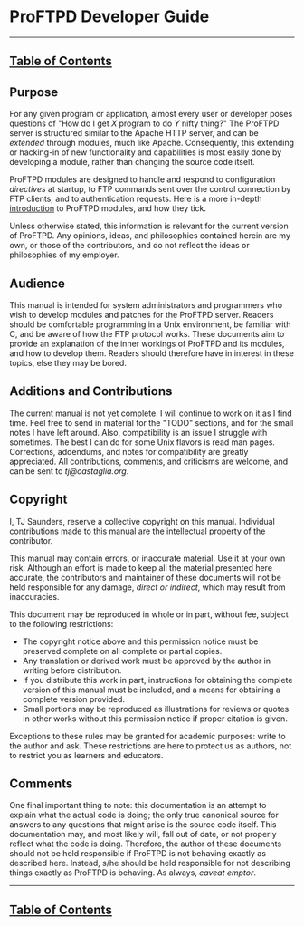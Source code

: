 ProFTPD Developer Guide
=======================
---
[Table of Contents](toc.md)
---

## Purpose

For any given program or application, almost every user or developer poses
questions of "How do I get _X_ program to do _Y_ nifty thing?" The ProFTPD
server is structured similar to the Apache HTTP server, and can be _extended_
through modules, much like Apache.  Consequently, this extending or hacking-in
of new functionality and capabilities is most easily done by developing a
module, rather than changing the source code itself.

ProFTPD modules are designed to handle and respond to configuration
_directives_ at startup, to FTP commands sent over the control connection by
FTP clients, and to authentication requests.  Here is a more in-depth
[introduction](introduction.md) to ProFTPD modules, and how they tick.

Unless otherwise stated, this information is relevant for the current version
of ProFTPD.  Any opinions, ideas, and philosophies contained herein are my
own, or those of the contributors, and do not reflect the ideas or
philosophies of my employer.

## Audience

This manual is intended for system administrators and programmers who wish to
develop modules and patches for the ProFTPD server.  Readers should be
comfortable programming in a Unix environment, be familiar with C, and be aware
of how the FTP protocol works.  These documents aim to provide an explanation
of the inner workings of ProFTPD and its modules, and how to develop them.
Readers should therefore have in interest in these topics, else they may be
bored.

## Additions and Contributions

The current manual is not yet complete. I will continue to work on it as I find
time.  Feel free to send in material for the "TODO" sections, and for the small
notes I have left around. Also, compatibility is an issue I struggle with
sometimes. The best I can do for some Unix flavors is read man pages.
Corrections, addendums, and notes for compatibility are greatly appreciated.
All contributions, comments, and criticisms are welcome, and can be sent to
_tj@castaglia.org_.

## Copyright

I, TJ Saunders, reserve a collective copyright on this manual.  Individual
contributions made to this manual are the intellectual property of the
contributor.

This manual may contain errors, or inaccurate material. Use it at your own risk.
Although an effort is made to keep all the material presented here accurate,
the contributors and maintainer of these documents will not be held
responsible for any damage, _direct or indirect_, which may result from
inaccuracies.

This document may be reproduced in whole or in part, without fee, subject to
the following restrictions:
* The copyright notice above and this permission notice must be preserved
  complete on all complete or partial copies.
* Any translation or derived work must be approved by the author in writing
  before distribution.
* If you distribute this work in part, instructions for obtaining the complete
  version of this manual must be included, and a means for obtaining a complete
  version provided.
* Small portions may be reproduced as illustrations for reviews or quotes in
   other works without this permission notice if proper citation is given.

Exceptions to these rules may be granted for academic purposes: write to the
author and ask. These restrictions are here to protect us as authors, not to
restrict you as learners and educators.

## Comments

One final important thing to note: this documentation is an attempt to explain
what the actual code is doing; the only true canonical source for answers to
any questions that might arise is the source code itself.  This documentation
may, and most likely will, fall out of date, or not properly reflect what the
code is doing.  Therefore, the author of these documents should not be held
responsible if ProFTPD is not behaving exactly as described here.  Instead,
s/he should be held responsible for not describing things exactly as ProFTPD
is behaving.  As always, _caveat emptor_.

---
[Table of Contents](toc.md)
---

